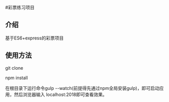 #彩票练习项目

## 介绍

基于ES6+express的彩票项目

## 使用方法

git clone

npm install

在根目录下运行命令gulp --watch(前提得先通过npm全局安装gulp)，即可启动应用，然后浏览器输入
localhost:2018即可查看效果。
